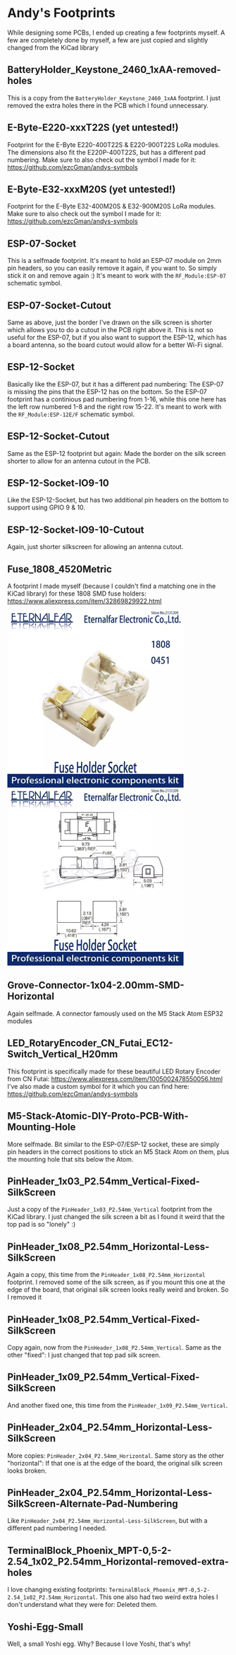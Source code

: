 # Andy's Footprints
While designing some PCBs, I ended up creating a few footprints myself. A few are completely done by myself, a few are just copied and slightly changed from the KiCad library

## BatteryHolder_Keystone_2460_1xAA-removed-holes
This is a copy from the `BatteryHolder_Keystone_2460_1xAA` footprint. I just removed the extra holes there in the PCB which I found unnecessary.

## E-Byte-E220-xxxT22S (yet untested!)
Footprint for the E-Byte E220-400T22S & E220-900T22S LoRa modules. The dimensions also fit the E220P-400T22S, but has a different pad numbering. Make sure to also check out the symbol I made for it: https://github.com/ezcGman/andys-symbols

## E-Byte-E32-xxxM20S (yet untested!)
Footprint for the E-Byte E32-400M20S & E32-900M20S LoRa modules. Make sure to also check out the symbol I made for it: https://github.com/ezcGman/andys-symbols

## ESP-07-Socket
This is a selfmade footprint. It's meant to hold an ESP-07 module on 2mm pin headers, so you can easily remove it again, if you want to. So simply stick it on and remove again :)
It's meant to work with the `RF_Module:ESP-07` schematic symbol.

## ESP-07-Socket-Cutout
Same as above, just the border I've drawn on the silk screen is shorter which allows you to do a cutout in the PCB right above it. This is not so useful for the ESP-07, but if you also want to support the ESP-12, which has a board antenna, so the board cutout would allow for a better Wi-Fi signal.

## ESP-12-Socket
Basically like the ESP-07, but it has a different pad numbering: The ESP-07 is missing the pins that the ESP-12 has on the bottom. So the ESP-07 footprint has a continious pad numbering from 1-16, while this one here has the left row numbered 1-8 and the right row 15-22.
It's meant to work with the `RF_Module:ESP-12E/F` schematic symbol.

## ESP-12-Socket-Cutout
Same as the ESP-12 footprint but again: Made the border on the silk screen shorter to allow for an antenna cutout in the PCB.

## ESP-12-Socket-IO9-10
Like the ESP-12-Socket, but has two additional pin headers on the bottom to support using GPIO 9 & 10.

## ESP-12-Socket-IO9-10-Cutout
Again, just shorter silkscreen for allowing an antenna cutout.

## Fuse_1808_4520Metric
A footprint I made myself (because I couldn't find a matching one in the KiCad library) for these 1808 SMD fuse holders: https://www.aliexpress.com/item/32869829922.html

![Fuse_1808_4520Metric](https://github.com/ezcGman/andys-footprints/blob/master/pictures/Fuse_1808_4520Metric.png?raw=true)
![Fuse_1808_4520Metric Outline](https://github.com/ezcGman/andys-footprints/blob/master/pictures/Fuse_1808_4520Metric-outline.png?raw=true)

## Grove-Connector-1x04-2.00mm-SMD-Horizontal
Again selfmade. A connector famously used on the M5 Stack Atom ESP32 modules

## LED_RotaryEncoder_CN_Futai_EC12-Switch_Vertical_H20mm
This footprint is specifically made for these beautiful LED Rotary Encoder from CN Futai: https://www.aliexpress.com/item/1005002478550056.html
I've also made a custom symbol for it which you can find here: https://github.com/ezcGman/andys-symbols

## M5-Stack-Atomic-DIY-Proto-PCB-With-Mounting-Hole
More selfmade. Bit similar to the ESP-07/ESP-12 socket, these are simply pin headers in the correct positions to stick an M5 Stack Atom on them, plus the mounting hole that sits below the Atom.

## PinHeader_1x03_P2.54mm_Vertical-Fixed-SilkScreen
Just a copy of the `PinHeader_1x03_P2.54mm_Vertical` footprint from the KiCad library. I just changed the silk screen a bit as I found it weird that the top pad is so "lonely" :)

## PinHeader_1x08_P2.54mm_Horizontal-Less-SilkScreen
Again a copy, this time from the `PinHeader_1x08_P2.54mm_Horizontal` footprint. I removed some of the silk screen, as if you mount this one at the edge of the board, that original silk screen looks really weird and broken. So I removed it

## PinHeader_1x08_P2.54mm_Vertical-Fixed-SilkScreen
Copy again, now from the `PinHeader_1x08_P2.54mm_Vertical`. Same as the other "fixed": I just changed that top pad silk screen.

## PinHeader_1x09_P2.54mm_Vertical-Fixed-SilkScreen
And another fixed one, this time from the `PinHeader_1x09_P2.54mm_Vertical`.

## PinHeader_2x04_P2.54mm_Horizontal-Less-SilkScreen
More copies: `PinHeader_2x04_P2.54mm_Horizontal`. Same story as the other "horizontal": If that one is at the edge of the board, the original silk screen looks broken.

## PinHeader_2x04_P2.54mm_Horizontal-Less-SilkScreen-Alternate-Pad-Numbering
Like `PinHeader_2x04_P2.54mm_Horizontal-Less-SilkScreen`, but with a different pad numbering I needed.

## TerminalBlock_Phoenix_MPT-0,5-2-2.54_1x02_P2.54mm_Horizontal-removed-extra-holes
I love changing existing footprints: `TerminalBlock_Phoenix_MPT-0,5-2-2.54_1x02_P2.54mm_Horizontal`. This one also had two weird extra holes I don't understand what they were for: Deleted them.

## Yoshi-Egg-Small
Well, a small Yoshi egg. Why? Because I love Yoshi, that's why!